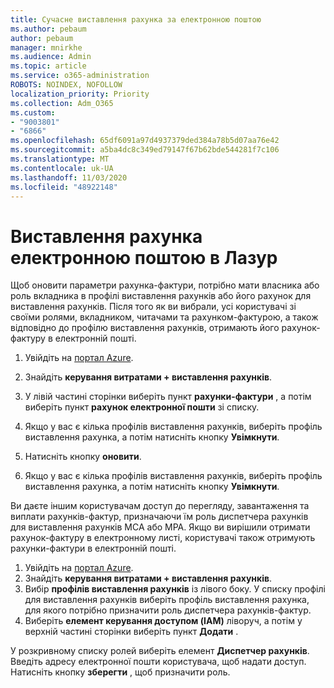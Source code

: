 ```yaml
---
title: Сучасне виставлення рахунка за електронною поштою
ms.author: pebaum
author: pebaum
manager: mnirkhe
ms.audience: Admin
ms.topic: article
ms.service: o365-administration
ROBOTS: NOINDEX, NOFOLLOW
localization_priority: Priority
ms.collection: Adm_O365
ms.custom:
- "9003801"
- "6866"
ms.openlocfilehash: 65df6091a97d4937379ded384a78b5d07aa76e42
ms.sourcegitcommit: a5ba4dc8c349ed79147f67b62bde544281f7c106
ms.translationtype: MT
ms.contentlocale: uk-UA
ms.lasthandoff: 11/03/2020
ms.locfileid: "48922148"
---
```

# <a name="email-invoicing-in-azure"></a>Виставлення рахунка електронною поштою в Лазур

Щоб оновити параметри рахунка-фактури, потрібно мати власника або роль вкладника в профілі виставлення рахунків або його рахунок для виставлення рахунків. Після того як ви вибрали, усі користувачі зі своїми ролями, вкладником, читачами та рахунком-фактурою, а також відповідно до профілю виставлення рахунків, отримають його рахунок-фактуру в електронній пошті.

1. Увійдіть на [портал Azure](https://portal.azure.com/).
2. Знайдіть **керування витратами + виставлення рахунків**.
3. У лівій частині сторінки виберіть пункт **рахунки-фактури** , а потім виберіть пункт **рахунок електронної пошти** зі списку.
4. Якщо у вас є кілька профілів виставлення рахунків, виберіть профіль виставлення рахунка, а потім натисніть кнопку **Увімкнути**.

5. Натисніть кнопку **оновити**.
6. Якщо у вас є кілька профілів виставлення рахунків, виберіть профіль виставлення рахунка, а потім натисніть кнопку **Увімкнути**.

Ви даєте іншим користувачам доступ до перегляду, завантаження та виплати рахунків-фактур, призначаючи їм роль диспетчера рахунків для виставлення рахунків MCA або MPA. Якщо ви вирішили отримати рахунок-фактуру в електронному листі, користувачі також отримують рахунки-фактури в електронній пошті.

1. Увійдіть на [портал Azure](https://portal.azure.com/).
2. Знайдіть **керування витратами + виставлення рахунків**.
3. Вибір **профілів виставлення рахунків** із лівого боку. У списку профілі для виставлення рахунків виберіть профіль виставлення рахунка, для якого потрібно призначити роль диспетчера рахунків-фактур.
4. Виберіть **елемент керування доступом (IAM)** ліворуч, а потім у верхній частині сторінки виберіть пункт **Додати** .

У розкривному списку ролей виберіть елемент **Диспетчер рахунків**. Введіть адресу електронної пошти користувача, щоб надати доступ. Натисніть кнопку **зберегти** , щоб призначити роль.
